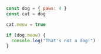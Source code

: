 ```js showLineNumbers
const dog = { paws: 4 }
const cat = dog

cat.meow = true

if (dog.meow) {
  console.log("That's not a dog!")
}
```